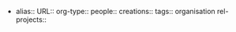 - alias::
  URL::
  org-type::
  people::
  creations:: 
  tags:: organisation
  rel-projects::
  
  